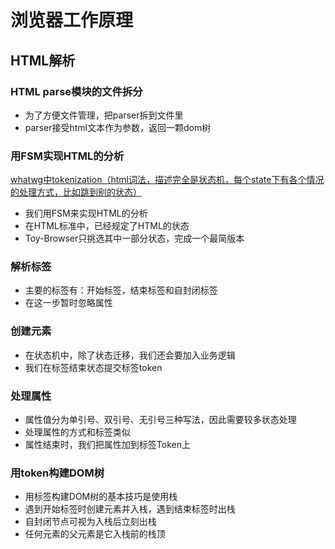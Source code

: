 # 浏览器工作原理

## HTML解析

### HTML parse模块的文件拆分

* 为了方便文件管理，把parser拆到文件里
* parser接受html文本作为参数，返回一颗dom树

### 用FSM实现HTML的分析

[whatwg中tokenization（html词法，描述完全是状态机，每个state下有各个情况的处理方式，比如跳到别的状态）](https://html.spec.whatwg.org/multipage/parsing.html#tokenization)

* 我们用FSM来实现HTML的分析
* 在HTML标准中，已经规定了HTML的状态
* Toy-Browser只挑选其中一部分状态，完成一个最简版本

### 解析标签

* 主要的标签有：开始标签，结束标签和自封闭标签
* 在这一步暂时忽略属性

### 创建元素

* 在状态机中，除了状态迁移，我们还会要加入业务逻辑
* 我们在标签结束状态提交标签token

### 处理属性

* 属性值分为单引号、双引号、无引号三种写法，因此需要较多状态处理
* 处理属性的方式和标签类似
* 属性结束时，我们把属性加到标签Token上

### 用token构建DOM树

* 用标签构建DOM树的基本技巧是使用栈
* 遇到开始标签时创建元素并入栈，遇到结束标签时出栈
* 自封闭节点可视为入栈后立刻出栈
* 任何元素的父元素是它入栈前的栈顶